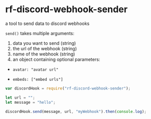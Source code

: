 # rf-discord-webhook-sender

a tool to send data to discord webhooks

`send()` takes multiple arguments:

1) data you want to send (string)
2) the url of the webhook (string)
3) <optional> name of the webhook (string)
4) <optional> an object containing optional parameters:

- `avatar: "avatar url"`

- `embeds: ["embed urls"]`

```javascript
var discordHook = require("rf-discord-webhook-sender");

let url = "";
let message = "hello";

discordHook.send(message, url, "myWebhook").then(console.log);

```
